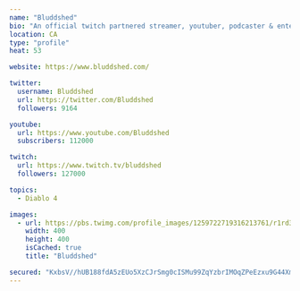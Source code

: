 ```yaml
---
name: "Bluddshed"
bio: "An official twitch partnered streamer, youtuber, podcaster & entertainer focusing on Diablo"
location: CA
type: "profile"
heat: 53

website: https://www.bluddshed.com/

twitter:
  username: Bluddshed
  url: https://twitter.com/Bluddshed
  followers: 9164

youtube:
  url: https://www.youtube.com/Bluddshed
  subscribers: 112000

twitch:
  url: https://www.twitch.tv/bluddshed
  followers: 127000

topics:
  - Diablo 4

images:
  - url: https://pbs.twimg.com/profile_images/1259722719316213761/r1rd3DWs_400x400.jpg
    width: 400
    height: 400
    isCached: true
    title: "Bluddshed"

secured: "KxbsV//hUB188fdA5zEUo5XzCJrSmg0cISMu99ZqYzbrIMOqZPeEzxu9G44XmYjaGY2KS6XFy16JdAqauhzwf7O0CgGc5rXhjnVzkIGoHHmlbhdXwCfaslYGvw8oM3z/lDxWN3Sp0VJvMk788Gz23MhN62F0C7j1++V8yf9+IFM31f6xO2XO2jrulFuNXkRwa/F/EA3sDG4WO+XvSE4huCpnjlFBlbveteT6H38ogqcMfA9ABn402qELqIqvuTiLN59o/kfuHZH2qlQP0JLaodJqBCTrRLbX1nqyLwWl5wTRnwUe2nMI+DgppWwjPnvDkxmNWX4Y6JXLizER41IZSHS98XfTLHW1wpJQ9Za1v2PQkulkeaPulP3ECuaAF83ZVNpKQcnuC8M52MswPQcpvqIgKo7YrFL1qX4+H+A86kc=;5c+OAVGo3vEqrZK9bb/Zww=="
---
```


